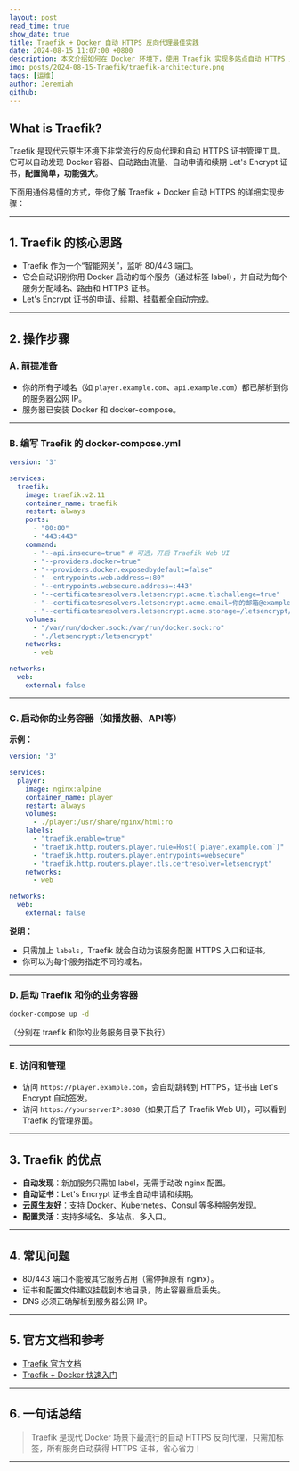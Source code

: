 ```yaml
---
layout: post
read_time: true
show_date: true
title: Traefik + Docker 自动 HTTPS 反向代理最佳实践
date: 2024-08-15 11:07:00 +0800
description: 本文介绍如何在 Docker 环境下，使用 Traefik 实现多站点自动 HTTPS 反向代理，自动签发 Let's Encrypt 证书，适合云原生和微服务场景。
img: posts/2024-08-15-Traefik/traefik-architecture.png
tags: [运维]
author: Jeremiah
github: 
---
```


## What is Traefik?

Traefik 是现代云原生环境下非常流行的反向代理和自动 HTTPS 证书管理工具。它可以自动发现 Docker 容器、自动路由流量、自动申请和续期 Let's Encrypt 证书，**配置简单，功能强大**。

下面用通俗易懂的方式，带你了解 Traefik + Docker 自动 HTTPS 的详细实现步骤：

---

## 1. **Traefik 的核心思路**

- Traefik 作为一个“智能网关”，监听 80/443 端口。
- 它会自动识别你用 Docker 启动的每个服务（通过标签 label），并自动为每个服务分配域名、路由和 HTTPS 证书。
- Let's Encrypt 证书的申请、续期、挂载都全自动完成。

---

## 2. **操作步骤**

### **A. 前提准备**

- 你的所有子域名（如 `player.example.com`、`api.example.com`）都已解析到你的服务器公网 IP。
- 服务器已安装 Docker 和 docker-compose。

---

### **B. 编写 Traefik 的 docker-compose.yml**

```yaml
version: '3'

services:
  traefik:
    image: traefik:v2.11
    container_name: traefik
    restart: always
    ports:
      - "80:80"
      - "443:443"
    command:
      - "--api.insecure=true" # 可选，开启 Traefik Web UI
      - "--providers.docker=true"
      - "--providers.docker.exposedbydefault=false"
      - "--entrypoints.web.address=:80"
      - "--entrypoints.websecure.address=:443"
      - "--certificatesresolvers.letsencrypt.acme.tlschallenge=true"
      - "--certificatesresolvers.letsencrypt.acme.email=你的邮箱@example.com"
      - "--certificatesresolvers.letsencrypt.acme.storage=/letsencrypt/acme.json"
    volumes:
      - "/var/run/docker.sock:/var/run/docker.sock:ro"
      - "./letsencrypt:/letsencrypt"
    networks:
      - web

networks:
  web:
    external: false
```

---

### **C. 启动你的业务容器（如播放器、API等）**

**示例：**

```yaml
version: '3'

services:
  player:
    image: nginx:alpine
    container_name: player
    restart: always
    volumes:
      - ./player:/usr/share/nginx/html:ro
    labels:
      - "traefik.enable=true"
      - "traefik.http.routers.player.rule=Host(`player.example.com`)"
      - "traefik.http.routers.player.entrypoints=websecure"
      - "traefik.http.routers.player.tls.certresolver=letsencrypt"
    networks:
      - web

networks:
  web:
    external: false
```

**说明：**
- 只需加上 `labels`，Traefik 就会自动为该服务配置 HTTPS 入口和证书。
- 你可以为每个服务指定不同的域名。

---

### **D. 启动 Traefik 和你的业务容器**

```bash
docker-compose up -d
```
（分别在 traefik 和你的业务服务目录下执行）

---

### **E. 访问和管理**

- 访问 `https://player.example.com`，会自动跳转到 HTTPS，证书由 Let's Encrypt 自动签发。
- 访问 `https://yourserverIP:8080`（如果开启了 Traefik Web UI），可以看到 Traefik 的管理界面。

---

## 3. **Traefik 的优点**

- **自动发现**：新加服务只需加 label，无需手动改 nginx 配置。
- **自动证书**：Let's Encrypt 证书全自动申请和续期。
- **云原生友好**：支持 Docker、Kubernetes、Consul 等多种服务发现。
- **配置灵活**：支持多域名、多站点、多入口。

---

## 4. **常见问题**

- 80/443 端口不能被其它服务占用（需停掉原有 nginx）。
- 证书和配置文件建议挂载到本地目录，防止容器重启丢失。
- DNS 必须正确解析到服务器公网 IP。

---

## 5. **官方文档和参考**

- [Traefik 官方文档](https://doc.traefik.io/traefik/)
- [Traefik + Docker 快速入门](https://doc.traefik.io/traefik/getting-started/quick-start/)

---

## 6. **一句话总结**

> Traefik 是现代 Docker 场景下最流行的自动 HTTPS 反向代理，只需加标签，所有服务自动获得 HTTPS 证书，省心省力！

---